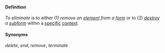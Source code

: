 #### Definition

*To eliminate* is to either (1) *remove an [element](https://github.com/gcassel/Modular-Organization-Terminology/blob/master/terms/element.md) from a [form](https://github.com/gcassel/Modular-Organization-Terminology/blob/master/terms/form.md)* or to (2) *[destroy](https://github.com/gcassel/Modular-Organization-Terminology/blob/master/terms/destroy.md) a [subform](https://github.com/gcassel/Modular-Organization-Terminology/blob/master/terms/subform.md)* within a [specific](https://github.com/gcassel/Modular-Organization-Terminology/blob/master/terms/specific.md) [context](https://github.com/gcassel/Modular-Organization-Terminology/blob/master/terms/context.md).

#### Synonyms

*delete*, *end*, *remove*, *terminate*
